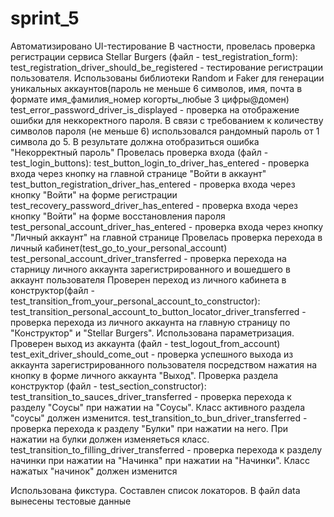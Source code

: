 # sprint_5
Автоматизировано UI-тестирование 
В частности, провелась проверка регистрации сервиса Stellar Burgers (файл - test_registration_form): 
test_registration_driver_should_be_registered - тестирование регистрации пользователя. Использованы библиотеки 
Random и Faker для генерации уникальных аккаунтов(пароль не меньше 6 символов, имя, почта в формате 
имя_фамилия_номер когорты_любые 3 цифры@домен)
test_error_password_driver_is_displayed - проверка на отображение ошибки для неккоректного пароля. В связи с требованием
к количеству символов пароля (не меньше 6) использовался рандомный пароль от 1 символа до 5. В результате должна
отобразиться ошибка "Некорректный пароль"
Провелась проверка входа (файл - test_login_buttons): 
test_button_login_to_driver_has_entered - проверка входа через кнопку на главной странице "Войти в аккаунт"
test_button_registration_driver_has_entered - проверка входа через кнопку "Войти" на форме регистрации
test_recovery_password_driver_has_entered - проверка входа через кнопку "Войти" на форме восстановления пароля
test_personal_account_driver_has_entered - проверка входа через кнопку "Личный аккаунт" на главной странице
Провелась проверка перехода в личный кабинет(test_go_to_your_personal_account)
test_personal_account_driver_transferred - проверка перехода на старницу личного аккаунта зарегистрированного и вошедшего
в аккаунт пользователя
Проверен переход из личного кабинета в конструктор(файл - test_transition_from_your_personal_account_to_constructor): 
test_transition_personal_account_to_button_locator_driver_transferred -  проверка перехода из личного аккаунта на главную
страницу по "Конструктор" и "Stellar Burgers". Использована параметризация. 
Проверен выход из аккаунта (файл - test_logout_from_account)
test_exit_driver_should_come_out - проверка успешного выхода из аккаунта зарегистрированного пользователя посредством
нажатия на кнопку в форме личного аккаунта "Выход". 
Проверка раздела конструктор (файл - test_section_constructor):
test_transition_to_sauces_driver_transferred - проверка перехода к разделу "Соусы" при нажатии на "Соусы".
Класс активного раздела "соусы" должен изменится. 
test_transition_to_bun_driver_transferred - проверка перехода к разделу "Булки" при нажатии на него. 
При нажатии на булки должен изменяеться класс.
test_transition_to_filling_driver_transferred - проверка перехода к разделу начинки при нажатии на "Начинка" при нажатии
на "Начинки". Класс нажатых "начинок" должен изменится

Использована фикстура. Составлен список локаторов. В файл data вынесены тестовые данные